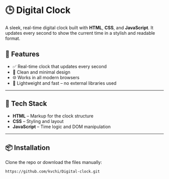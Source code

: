 
# 🕒 Digital Clock

A sleek, real-time digital clock built with **HTML**, **CSS**, and **JavaScript**. It updates every second to show the current time in a stylish and readable format.


## 🚀 Features

- ✅ Real-time clock that updates every second
- 🌙 Clean and minimal design
- 🌐 Works in all modern browsers
- 🎯 Lightweight and fast – no external libraries used

---

## 📂 Tech Stack

- **HTML** – Markup for the clock structure  
- **CSS** – Styling and layout  
- **JavaScript** – Time logic and DOM manipulation

---

## 📦 Installation

Clone the repo or download the files manually:

```bash
https://github.com/kvchi/Digital-clock.git
